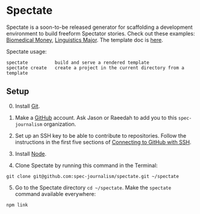 # Spectate

Spectate is a soon-to-be released generator for scaffolding a development environment to build freeform Spectator stories. Check out these examples: [Biomedical Money](https://github.com/spec-journalism/biomedical-money), [Linguistics Major](https://github.com/spec-journalism/linguistics-major). The template doc is [here](https://docs.google.com/document/d/1vs_o7MAt1vQ8X6-zCapFXne5B-wosLb__7opChId4J4/edit).

Spectate usage:
```
spectate          build and serve a rendered template
spectate create   create a project in the current directory from a template
```

## Setup

0. Install [Git](https://git-scm.com/book/en/v2/Getting-Started-Installing-Git).

1. Make a [GitHub](https://github.com) account. Ask Jason or Raeedah to add you to this `spec-journalism` organization.

2. Set up an SSH key to be able to contribute to repositories. Follow the instructions in the first five sections of [Connecting to GitHub with SSH](https://help.github.com/en/articles/connecting-to-github-with-ssh).

3. Install [Node](https://nodejs.org/en/).

4. Clone Spectate by running this command in the Terminal:
```
git clone git@github.com:spec-journalism/spectate.git ~/spectate
```

5. Go to the Spectate directory `cd ~/spectate`. Make the `spectate` command available everywhere:
```
npm link
```
